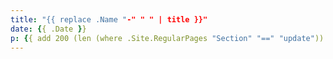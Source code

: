 ```yaml
---
title: "{{ replace .Name "-" " " | title }}"
date: {{ .Date }}
p: {{ add 200 (len (where .Site.RegularPages "Section" "==" "update")) }}
---
```


